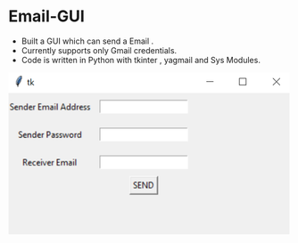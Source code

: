# Email-GUI

- Built a GUI which can send a Email .
- Currently supports only Gmail credentials.
- Code is written in Python with tkinter , yagmail and Sys Modules.


![alt-text](GUI.PNG)
